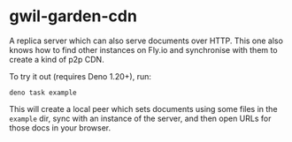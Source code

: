 # gwil-garden-cdn

A replica server which can also serve documents over HTTP. This one also knows
how to find other instances on Fly.io and synchronise with them to create a kind
of p2p CDN.

To try it out (requires Deno 1.20+), run:

```
deno task example
```

This will create a local peer which sets documents using some files in the
`example` dir, sync with an instance of the server, and then open URLs for those
docs in your browser.

